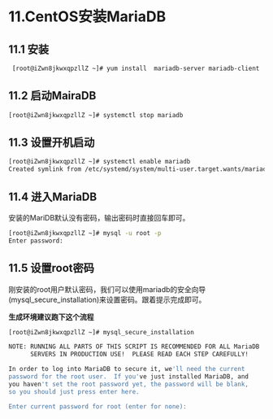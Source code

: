 # 11.CentOS安装MariaDB

## 11.1 安装

```bash
 [root@iZwn8jkwxqpzllZ ~]# yum install  mariadb-server mariadb-client
```

## 11.2 启动MairaDB

```bash
[root@iZwn8jkwxqpzllZ ~]# systemctl stop mariadb
```

## 11.3 设置开机启动

```bash
[root@iZwn8jkwxqpzllZ ~]# systemctl enable mariadb
Created symlink from /etc/systemd/system/multi-user.target.wants/mariadb.service to /usr/lib/systemd/system/mariadb.service.
```

## 11.4 进入MariaDB

安装的MariDB默认没有密码，输出密码时直接回车即可。

```bash
[root@iZwn8jkwxqpzllZ ~]# mysql -u root -p
Enter password:
```

## 11.5 设置root密码

刚安装的root用户默认密码，我们可以使用mariadb的安全向导(mysql_secure_installation)来设置密码。跟着提示完成即可。

**生成环境建议跑下这个流程**

```bash
[root@iZwn8jkwxqpzllZ ~]# mysql_secure_installation

NOTE: RUNNING ALL PARTS OF THIS SCRIPT IS RECOMMENDED FOR ALL MariaDB
      SERVERS IN PRODUCTION USE!  PLEASE READ EACH STEP CAREFULLY!

In order to log into MariaDB to secure it, we'll need the current
password for the root user.  If you've just installed MariaDB, and
you haven't set the root password yet, the password will be blank,
so you should just press enter here.

Enter current password for root (enter for none):
```
